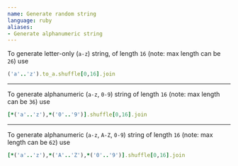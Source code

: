 ```yaml
---
name: Generate random string
language: ruby
aliases:
- Generate alphanumeric string
---
```

To generate letter-only (`a-z`) string, of length `16` (note: max length can be `26`) use

```ruby
('a'..'z').to_a.shuffle[0,16].join
```

---

To generate alphanumeric (`a-z`, `0-9`) string of length `16` (note: max length can be `36`) use

```ruby
[*('a'..'z'),*('0'..'9')].shuffle[0,16].join
```

---

To generate alphanumeric (`a-z`, `A-Z`, `0-9`) string of length `16` (note: max length can be `62`) use

```ruby
[*('a'..'z'),*('A'..'Z'),*('0'..'9')].shuffle[0,16].join
```
